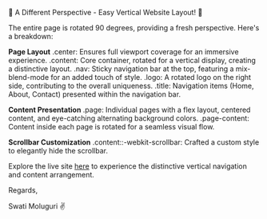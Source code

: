 🚀 A Different Perspective -  Easy Vertical Website Layout! 🚀


The entire page is rotated 90 degrees, providing a fresh perspective. Here's a breakdown:


**Page Layout**
.center: Ensures full viewport coverage for an immersive experience.
.content: Core container, rotated for a vertical display, creating a distinctive layout.
.nav: Sticky navigation bar at the top, featuring a mix-blend-mode for an added touch of style.
.logo: A rotated logo on the right side, contributing to the overall uniqueness.
.title: Navigation items (Home, About, Contact) presented within the navigation bar.


**Content Presentation**
.page: Individual pages with a flex layout, centered content, and eye-catching alternating background colors.
.page-content: Content inside each page is rotated for a seamless visual flow.


**Scrollbar Customization**
.content::-webkit-scrollbar: Crafted a custom style to elegantly hide the scrollbar.


Explore the live site [here](http://vertical-website.netlify.app/) to experience the distinctive vertical navigation and content arrangement. 

Regards,

Swati Moluguri ✌ 
